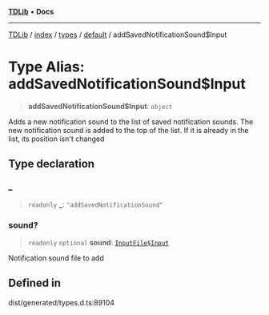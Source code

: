 [**TDLib**](../../../../../../README.md) • **Docs**

***

[TDLib](../../../../../../modules.md) / [index](../../../../../README.md) / [types](../../../README.md) / [default](../README.md) / addSavedNotificationSound$Input

# Type Alias: addSavedNotificationSound$Input

> **addSavedNotificationSound$Input**: `object`

Adds a new notification sound to the list of saved notification sounds. The new notification sound is added to the top of the list. If it is already in the list, its position isn't changed

## Type declaration

### \_

> `readonly` **\_**: `"addSavedNotificationSound"`

### sound?

> `readonly` `optional` **sound**: [`InputFile$Input`](InputFile$Input.md)

Notification sound file to add

## Defined in

dist/generated/types.d.ts:89104
